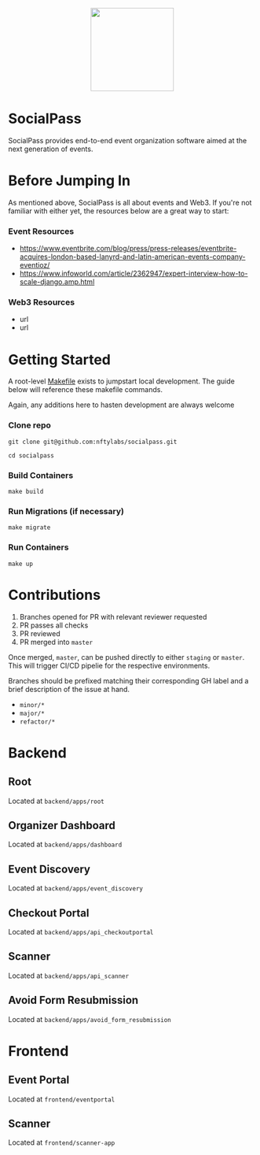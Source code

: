 <p align="center">
<img align="center" width="169" height="169" src="https://res.cloudinary.com/nfty-labs/image/upload/v1652735850/SocialPass-Icon_eanblz.svg"/>
</p>

# SocialPass
SocialPass provides end-to-end event organization software aimed at the next generation of events.


# Before Jumping In
As mentioned above, SocialPass is all about events and Web3. If you're not familiar with either yet, the resources below are a great way to start:

### Event Resources
- https://www.eventbrite.com/blog/press/press-releases/eventbrite-acquires-london-based-lanyrd-and-latin-american-events-company-eventioz/
- https://www.infoworld.com/article/2362947/expert-interview-how-to-scale-django.amp.html

### Web3 Resources
- url
- url

# Getting Started
A root-level [Makefile](Makefile) exists to jumpstart local development.
The guide below will reference these makefile commands.

Again, any additions here to hasten development are always welcome

### Clone repo
`git clone git@github.com:nftylabs/socialpass.git`

`cd socialpass`

### Build Containers
`make build`

### Run Migrations (if necessary)
`make migrate`

### Run Containers
`make up`

# Contributions
1. Branches opened for PR with relevant reviewer requested
2. PR passes all checks
2. PR reviewed
3. PR merged into `master`

Once merged, `master`, can be pushed directly to either `staging` or `master`.
This will trigger CI/CD pipelie for the respective environments.

Branches should be prefixed matching their corresponding GH label and a brief description of the issue at hand.
- `minor/*`
- `major/*`
- `refactor/*`

# Backend
## Root
Located at `backend/apps/root`


## Organizer Dashboard
Located at `backend/apps/dashboard`


## Event Discovery
Located at `backend/apps/event_discovery`


## Checkout Portal
Located at `backend/apps/api_checkoutportal`


## Scanner
Located at `backend/apps/api_scanner`


## Avoid Form Resubmission
Located at `backend/apps/avoid_form_resubmission`


# Frontend
## Event Portal
Located at `frontend/eventportal`


## Scanner
Located at `frontend/scanner-app`


